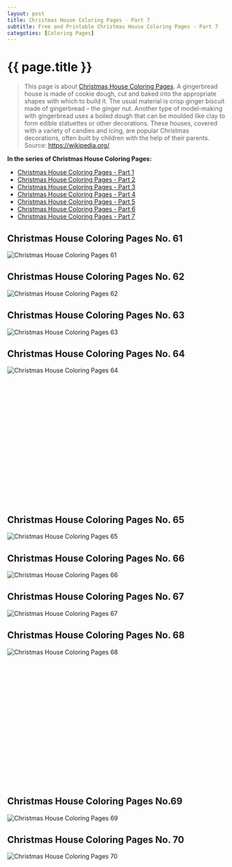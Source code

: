 ```yaml
---
layout: post
title: Christmas House Coloring Pages - Part 7
subtitle: Free and Printable Christmas House Coloring Pages - Part 7
categoties: [Coloring Pages]
---
```

{{ page.title }}
================
> This page is about [Christmas House Coloring Pages](https://freecoloringpages.github.io/). A gingerbread house is made of cookie dough, cut and baked into the appropriate shapes with which to build it. The usual material is crisp ginger biscuit made of gingerbread – the ginger nut. Another type of model-making with gingerbread uses a boiled dough that can be moulded like clay to form edible statuettes or other decorations. These houses, covered with a variety of candies and icing, are popular Christmas decorations, often built by children with the help of their parents. Source: https://wikipedia.org/

**In the series of Christmas House Coloring Pages:**

* [Christmas House Coloring Pages - Part 1](https://freecoloringpages.github.io/2017/11/18/Christmas-House-Coloring-Pages-part-1.html)
* [Christmas House Coloring Pages - Part 2](https://freecoloringpages.github.io/2017/11/18/Christmas-House-Coloring-Pages-part-2.html)
* [Christmas House Coloring Pages - Part 3](https://freecoloringpages.github.io/2017/11/18/Christmas-House-Coloring-Pages-part-3.html)
* [Christmas House Coloring Pages - Part 4](https://freecoloringpages.github.io/2017/11/18/Christmas-House-Coloring-Pages-part-4.html)
* [Christmas House Coloring Pages - Part 5](https://freecoloringpages.github.io/2017/11/18/Christmas-House-Coloring-Pages-part-5.html)
* [Christmas House Coloring Pages - Part 6](https://freecoloringpages.github.io/2017/11/18/Christmas-House-Coloring-Pages-part-6.html)
* [Christmas House Coloring Pages - Part 7](https://freecoloringpages.github.io/2017/11/18/Christmas-House-Coloring-Pages-part-7.html)

## Christmas House Coloring Pages No. 61
![Christmas House Coloring Pages 61](https://freecoloringpages.github.io/img/Christmas-House-Coloring-Pages%20(61).jpg "Christmas House Coloring Pages 61")

## Christmas House Coloring Pages No. 62
![Christmas House Coloring Pages 62](https://freecoloringpages.github.io/img/Christmas-House-Coloring-Pages%20(62).jpg "Christmas House Coloring Pages 62")

## Christmas House Coloring Pages No. 63
![Christmas House Coloring Pages 63](https://freecoloringpages.github.io/img/Christmas-House-Coloring-Pages%20(63).jpg "Christmas House Coloring Pages 63")

## Christmas House Coloring Pages No. 64
![Christmas House Coloring Pages 64](https://freecoloringpages.github.io/img/Christmas-House-Coloring-Pages%20(64).jpg "Christmas House Coloring Pages 64")

<script async src="//pagead2.googlesyndication.com/pagead/js/adsbygoogle.js"></script><!-- Texxtonly --><ins class="adsbygoogle" style="display:inline-block;width:336px;height:280px" data-ad-client="ca-pub-6753140515841889" data-ad-slot="3207852233"></ins><script>(adsbygoogle = window.adsbygoogle || []).push({}); </script>

## Christmas House Coloring Pages No. 65
![Christmas House Coloring Pages 65](https://freecoloringpages.github.io/img/Christmas-House-Coloring-Pages%20(65).jpg "Christmas House Coloring Pages 65")

## Christmas House Coloring Pages No. 66
![Christmas House Coloring Pages 66](https://freecoloringpages.github.io/img/Christmas-House-Coloring-Pages%20(66).jpg "Christmas House Coloring Pages 66")

## Christmas House Coloring Pages No. 67
![Christmas House Coloring Pages 67](https://freecoloringpages.github.io/img/Christmas-House-Coloring-Pages%20(67).jpg "Christmas House Coloring Pages 67")

## Christmas House Coloring Pages No. 68
![Christmas House Coloring Pages 68](https://freecoloringpages.github.io/img/Christmas-House-Coloring-Pages%20(68).jpg "Christmas House Coloring Pages 68")

<script async src="//pagead2.googlesyndication.com/pagead/js/adsbygoogle.js"></script><!-- Texxtonly --><ins class="adsbygoogle" style="display:inline-block;width:336px;height:280px" data-ad-client="ca-pub-6753140515841889" data-ad-slot="3207852233"></ins><script>(adsbygoogle = window.adsbygoogle || []).push({}); </script>

## Christmas House Coloring Pages No.69
![Christmas House Coloring Pages 69](https://freecoloringpages.github.io/img/Christmas-House-Coloring-Pages%20(69).jpg "Christmas House Coloring Pages 69")

## Christmas House Coloring Pages No. 70
![Christmas House Coloring Pages 70](https://freecoloringpages.github.io/img/Christmas-House-Coloring-Pages%20(70).jpg "Christmas House Coloring Pages 70")

